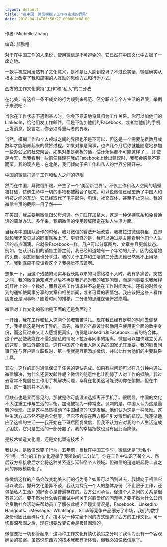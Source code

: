 ```yaml
---
layout: default
title: "在中国，微信模糊了工作与生活的界限"
date: 2018-04-14T05:50:27.000000+08:00
---
```


作者: Michelle Zhang


编译: 郝鹏程

对于在中国工作的人来说，使用微信是不可避免的。它已然在中国文化中占据了一席之地。

一款手机应用居然有了文化意义，是不是让人感到惊讶？不过说实话，微信确实从根本上改变了我和周围的人互动的思维方式和行为方式。

西方的工作文化秉持‌‌“工作‌‌”和‌‌“私人‌‌”的二分法

在北美，有这样一条不成文的行为规则来规范、区分职业与个人生活的界限，举例子来说吧：

当你在工作状态下遇到某人时，你会下意识地将其归为工作关系。你可以加他们的LinkedIn，给他们发工作邮件。但是不能加他们的Facebook，或者给他们的手机上发消息。换言之，你必须尊重两者的界限。

当然，模糊工作和个人领域之间的界限也不是不可以，但这是一个需要花费数月或数年才能培养起来的微妙过程。如果对象是同事，也许几个月后你就能随意地参加一些办公室的社交聚会。如果对象是老板的话，估计永远都不可能这样了……即使是今天，当我看到一些前任经理在我的Facebook上给出建议时，我都会感觉不寒而栗。我的观点是：在北美，我们倾向于把工作和私人的世界分隔开来。

中国的微信打通了工作和私人之间的界限

然而在中国，拜微信所赐，产生了一个‌‌“美丽新世界‌‌”，不仅工作和私人空间的墙壁被打破，仿佛生命中一切的事物都被融合了起来。可以说微信已经垄断了中国人和科技之间的互动。它已经取代了电子邮件，电话，社交媒体，甚至不止这些。我的微信主页的截图一目了然——

在美国，我主要用微信跟父母沟通。他们住在加拿大，这是一种保持联系和免费通话的简单办法。多年来，我把微信的使用领域限定在私人生活方面。

当我与中国团队合作的时候，我对微信的看法开始改变。我被拉进微信群里，立即就和我还没见过的同事联系上了。更奇怪的是，我可以通过朋友圈看到他们个人生活的点点滴滴。它就像Facebook一样，用户可以分享图片、文章并且更新状态。例如，在认识我们的销售主管之前，我已经知道她有一个年幼的儿子，因为这是她的头像，朋友圈里也分享过。我的关于工作和生活的二分法思维已然派不上用场了。我到底应不应该看这个？我感觉不应该啊。

想象一下，当这个残酷的现实与我长期以来的习惯格格不入时，我有多痛苦。突然之间，我的微信通知点开以后不再是我妈妈对我的嘘寒问暖，而是同事要求我解释幻灯片上的一个数据，而且这些工作请求并不总是在工作时间发生。还有的时候收到的通知使同事分享的文章和相关新闻，或者可爱的表情包。我应该把这些人看作朋友还是同事吗？随着时间的推移，二分法的思维逻辑俨然崩塌。

微信对工作文化的影响是正面的还是负面的？

一开始，我在工作和私人这两个领域苦苦挣扎。现在我已经有足够的时间去调整了，我相信这是利大于弊的。首先，微信的产品设计鼓励用户使用更全面的数字身份，而这反过来又让人感觉更真实，仿佛是LinkedIn和Facebook二者的结合体。这个产品使我能在不侵犯隐私的情况下拉近与同事的距离。微信可以加快建立关系的速度，促进外部信任，这在中国这个看重人际关系的国家尤其重要。我的销售同事们在与客户建立联系时，第一步就是互相添加微信，并以此作为他们的主要联系工具。

其次，这样的即时通信保证了任务的更快完成。如果有些问题可以在几分钟内通过微信解决，为什么还要发邮件呢？微信的随意性也让削弱了人对工作的抵触。我过去常常不提倡在工作用手机解决问题，毕竟在北美这可能说明你在偷懒。但在中国，这一准则并不适用。

但缺点也是显而易见的，那就是你可能没法选择离开手机了。很明显，中国的文化不太注重工作与生活的平衡。加班被视为一种常态。讽刺的是，中国人认为这是勤劳的表现。正是这种品质推动了中国经济的飞速发展。他们认为这是一种激励。这种生活方式虽然不是完全健康，但它不会像在西方那样引发激烈的抗议。我逐渐适应了这样的生活——我开始在下班后回复微信，但我不认为它对我的个人生活造成了困扰，它只是生活的一部分罢了，我的幸福指数也没有因此而降低。

是技术塑造文化呢，还是文化塑造技术？

我认为，是微信改变了行为。五年前，当我在中国工作时，微信还是‌‌“无名小卒‌‌”呢。当时的工作文化遵循了我所说的‌‌“二分法‌‌”，你在工作中认识了某个人，然后双方都接收后才会将这种关系逐步延伸至个人领域。但微信的迅速崛起将二者之间的界限模糊化了。

像微信这样的产品会改变北美人们的行为吗？如果可以回到过去，我倾向于相信它可以改变。撇开文化差异不谈，我认为探究一个人的整体身份（不止限于工作，还包括私人生活）的好奇心是普遍存在的。西方公司承认，促进个人之间的关系是很有意义的。要不然为什么会在面试中问关于兴趣爱好的问题呢？要不然为什么公司会资助社会活动来帮助员工了解彼此呢？但现实情况是，Facebook、LinkedIn、Hangouts、iMessage、Whatsapp、Slack等竞争产品细分了市场，我们的数字身份也因此而碎片化了。技术以一种完全不同的方式塑造了西方的工作文化。可一切根深蒂固之后，现在想要改变它会是极其困难的。

微信要把一切都管起来！这两种工作文化有孰优孰劣之分吗？我认为没有一个客观确凿的答案。虽然说东西方的技术我都有所体验，但我必须说微信赢了。

